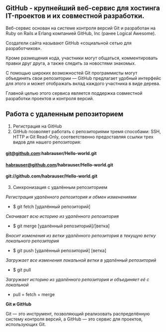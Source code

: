## GitHub - крупнейший веб-сервис для хостинга IT-проектов и их совместной разработки.

Веб-сервис основан на системе контроля версий Git и разработан на Ruby on Rails и Erlang компанией GitHub, Inc (ранее Logical Awesome). 

Создатели сайта называют GitHub «социальной сетью для разработчиков».

Кроме размещения кода, участники могут общаться, комментировать правки друг друга, а также следить за новостями знакомых.

С помощью широких возможностей Git программисты могут объединять свои репозитории — GitHub предлагает удобный интерфейс для этого и может отображать вклад каждого участника в виде дерева. 

Главной целью этого сервиса является поддержка совместной разработки проектов и контроля версий.

## Работа с удаленным репозиторием

1. Регистрация на GitHub
2. GitHub позволяет работать с репозиториями тремя способами: SSH, HTTP и Git Read-Only, соответственно предоставляя ссылки трех видов для нашего репозитория:
#### git@github.com:habrauser/Hello-world.git
#### habrauser@github.com/habrauser/Hello-world.git
#### git://github.com/habrauser/Hello-world.git

3. Синхронизация с удалённым репозиторием

*Регистрация удалённого репозитория и обмен изменениями*

* $ git fetch [удалённый репозиторий]

*Скачивает всю историю из удалённого репозитория*

* $ git merge [удалённый репозиторий]/[ветка]

*Вносит изменения из ветки удалённого репозитория в текущую ветку локального репозитория*

* $ git push [удалённый репозиторий] [ветка]

*Загружает все изменения локальной ветки в удалённый репозиторий*

* $ git pull

*Загружает историю из удалённого репозитория и объединяет её с локальной*

* pull = fetch + merge


**Git и GitHub**

Git — это инструмент, позволяющий реализовать распределённую систему контроля версий, а GitHub — это сервис для проектов, использующих Git.
